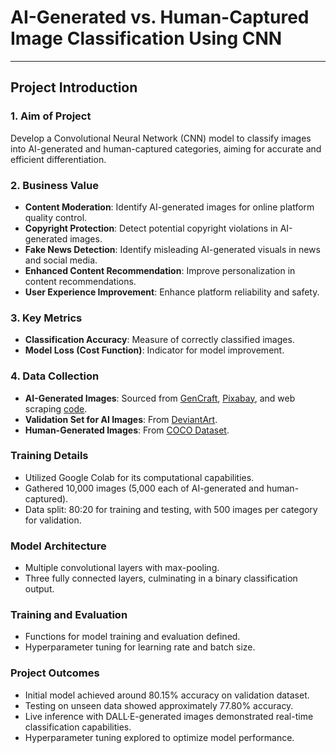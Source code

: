 # AI-Generated vs. Human-Captured Image Classification Using CNN

---

## Project Introduction

### 1. Aim of Project
Develop a Convolutional Neural Network (CNN) model to classify images into AI-generated and human-captured categories, aiming for accurate and efficient differentiation.

### 2. Business Value
- **Content Moderation**: Identify AI-generated images for online platform quality control.
- **Copyright Protection**: Detect potential copyright violations in AI-generated images.
- **Fake News Detection**: Identify misleading AI-generated visuals in news and social media.
- **Enhanced Content Recommendation**: Improve personalization in content recommendations.
- **User Experience Improvement**: Enhance platform reliability and safety.

### 3. Key Metrics
- **Classification Accuracy**: Measure of correctly classified images.
- **Model Loss (Cost Function)**: Indicator for model improvement.

### 4. Data Collection
- **AI-Generated Images**: Sourced from [GenCraft](https://gencraft.com/explore), [Pixabay](https://pixabay.com/images/search/ai%20generated/), and web scraping [code](https://colab.research.google.com/drive/1gxtUKNgD7FdH99r0nI1W8lpf25cgmfS5?usp=share_link).
- **Validation Set for AI Images**: From [DeviantArt](https://www.deviantart.com/sono2000/gallery).
- **Human-Generated Images**: From [COCO Dataset](https://cocodataset.org/#download).

### Training Details
- Utilized Google Colab for its computational capabilities.
- Gathered 10,000 images (5,000 each of AI-generated and human-captured).
- Data split: 80:20 for training and testing, with 500 images per category for validation.

### Model Architecture
- Multiple convolutional layers with max-pooling.
- Three fully connected layers, culminating in a binary classification output.

### Training and Evaluation
- Functions for model training and evaluation defined.
- Hyperparameter tuning for learning rate and batch size.

### Project Outcomes
- Initial model achieved around 80.15% accuracy on validation dataset.
- Testing on unseen data showed approximately 77.80% accuracy.
- Live inference with DALL·E-generated images demonstrated real-time classification capabilities.
- Hyperparameter tuning explored to optimize model performance.
